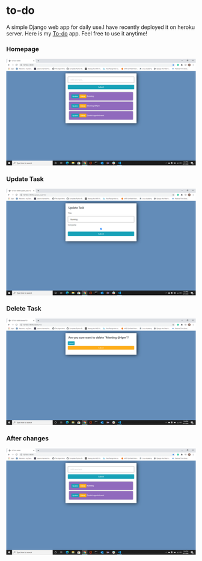 # to-do

A simple Django web app for daily use.I have recently deployed it on heroku server. Here is my [To-do](https://nsn-todo.herokuapp.com/) app. Feel free to use it anytime!

### Homepage

![Home Page with few tasks added](imgs/homePage_tasks.png)

### Update Task

![Update](imgs/UpdateTask.png)

### Delete Task 

![Delete](imgs/deleteTask.png)

### After changes

![Changes](imgs/deleted_task.png)


